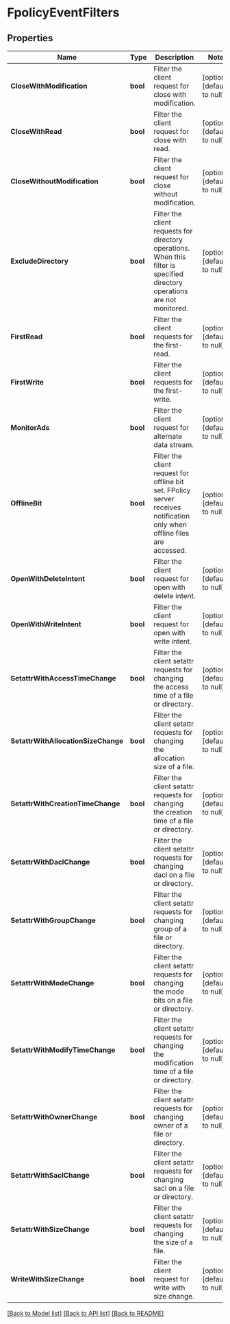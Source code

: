 # FpolicyEventFilters

## Properties
Name | Type | Description | Notes
------------ | ------------- | ------------- | -------------
**CloseWithModification** | **bool** | Filter the client request for close with modification. | [optional] [default to null]
**CloseWithRead** | **bool** | Filter the client request for close with read. | [optional] [default to null]
**CloseWithoutModification** | **bool** | Filter the client request for close without modification. | [optional] [default to null]
**ExcludeDirectory** | **bool** | Filter the client requests for directory operations. When this filter is specified directory operations are not monitored. | [optional] [default to null]
**FirstRead** | **bool** | Filter the client requests for the first-read. | [optional] [default to null]
**FirstWrite** | **bool** | Filter the client requests for the first-write. | [optional] [default to null]
**MonitorAds** | **bool** | Filter the client request for alternate data stream. | [optional] [default to null]
**OfflineBit** | **bool** | Filter the client request for offline bit set. FPolicy server receives notification only when offline files are accessed. | [optional] [default to null]
**OpenWithDeleteIntent** | **bool** | Filter the client request for open with delete intent. | [optional] [default to null]
**OpenWithWriteIntent** | **bool** | Filter the client request for open with write intent. | [optional] [default to null]
**SetattrWithAccessTimeChange** | **bool** | Filter the client setattr requests for changing the access time of a file or directory. | [optional] [default to null]
**SetattrWithAllocationSizeChange** | **bool** | Filter the client setattr requests for changing the allocation size of a file. | [optional] [default to null]
**SetattrWithCreationTimeChange** | **bool** | Filter the client setattr requests for changing the creation time of a file or directory. | [optional] [default to null]
**SetattrWithDaclChange** | **bool** | Filter the client setattr requests for changing dacl on a file or directory. | [optional] [default to null]
**SetattrWithGroupChange** | **bool** | Filter the client setattr requests for changing group of a file or directory. | [optional] [default to null]
**SetattrWithModeChange** | **bool** | Filter the client setattr requests for changing the mode bits on a file or directory. | [optional] [default to null]
**SetattrWithModifyTimeChange** | **bool** | Filter the client setattr requests for changing the modification time of a file or directory. | [optional] [default to null]
**SetattrWithOwnerChange** | **bool** | Filter the client setattr requests for changing owner of a file or directory. | [optional] [default to null]
**SetattrWithSaclChange** | **bool** | Filter the client setattr requests for changing sacl on a file or directory. | [optional] [default to null]
**SetattrWithSizeChange** | **bool** | Filter the client setattr requests for changing the size of a file. | [optional] [default to null]
**WriteWithSizeChange** | **bool** | Filter the client request for write with size change. | [optional] [default to null]

[[Back to Model list]](../README.md#documentation-for-models) [[Back to API list]](../README.md#documentation-for-api-endpoints) [[Back to README]](../README.md)


